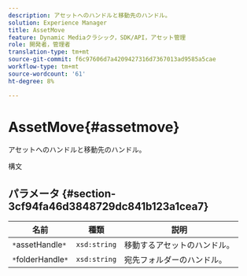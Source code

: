 ```yaml
---
description: アセットへのハンドルと移動先のハンドル。
solution: Experience Manager
title: AssetMove
feature: Dynamic Mediaクラシック，SDK/API，アセット管理
role: 開発者，管理者
translation-type: tm+mt
source-git-commit: f6c97606d7a4209427316d7367013ad9585a5cae
workflow-type: tm+mt
source-wordcount: '61'
ht-degree: 8%

---
```



# AssetMove{#assetmove}

アセットへのハンドルと移動先のハンドル。

構文

## パラメータ {#section-3cf94fa46d3848729dc841b123a1cea7}

| 名前 | 種類 | 説明 |
|---|---|---|
| `*`assetHandle`*` | `xsd:string` | 移動するアセットのハンドル。 |
| `*`folderHandle`*` | `xsd:string` | 宛先フォルダーのハンドル。 |

